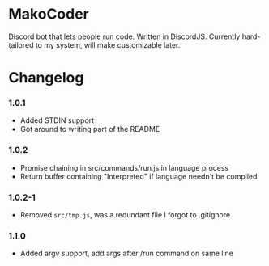 # MakoCoder

Discord bot that lets people run code. Written in DiscordJS. Currently hard-tailored to my system, will make customizable later.

# Changelog

### 1.0.1

-   Added STDIN support
-   Got around to writing part of the README

### 1.0.2

-   Promise chaining in src/commands/run.js in language process
-   Return buffer containing "Interpreted" if language needn't be compiled

### 1.0.2-1

-   Removed `src/tmp.js`, was a redundant file I forgot to .gitignore

### 1.1.0

-   Added argv support, add args after /run command on same line
